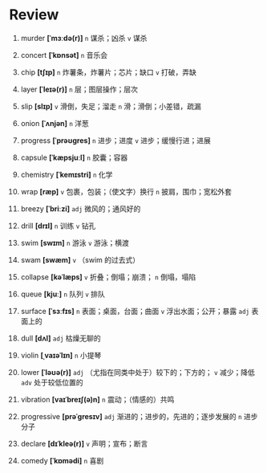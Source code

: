 # Review
1. murder **[ˈmɜːdə(r)]** `n` 谋杀；凶杀 `v` 谋杀

2. concert **[ˈkɒnsət]** `n` 音乐会

3. chip **[tʃɪp]** `n` 炸薯条，炸薯片；芯片；缺口 `v` 打破，弄缺

4. layer **[ˈleɪə(r)]** `n` 层；图层操作；层次

5. slip **[slɪp]** `v` 滑倒，失足；溜走 `n` 滑；滑倒；小差错，疏漏

6. onion **[ˈʌnjən]** `n` 洋葱

7. progress **[ˈprəʊɡres]** `n` 进步；进度 `v` 进步；缓慢行进；进展

8. capsule **[ˈkæpsjuːl]** `n` 胶囊；容器

9. chemistry **[ˈkemɪstri]** `n` 化学

10. wrap **[ræp]** `v` 包裹，包装；（使文字）换行 `n` 披肩，围巾；宽松外套

11. breezy **[ˈbriːzi]** `adj` 微风的；通风好的

12. drill **[drɪl]** `n` 训练 `v` 钻孔

13. swim **[swɪm]** `n` 游泳 `v` 游泳；横渡

14. swam **[swæm]** `v` （swim 的过去式）

15. collapse **[kəˈlæps]** `v` 折叠；倒塌；崩溃； `n` 倒塌，塌陷

16. queue **[kjuː]** `n` 队列 `v` 排队

17. surface **[ˈsɜːfɪs]** `n` 表面；桌面，台面；曲面 `v` 浮出水面；公开；暴露 `adj` 表面上的

18. dull **[dʌl]** `adj` 枯燥无聊的

19. violin **[ˌvaɪəˈlɪn]** `n` 小提琴

20. lower **[ˈləʊə(r)]** `adj` （尤指在同类中处于）较下的；下方的； `v` 减少；降低 `adv` 处于较低位置的

21. vibration **[vaɪˈbreɪʃ(ə)n]** `n` 震动；（情感的）共鸣

22. progressive **[prəˈɡresɪv]** `adj` 渐进的；进步的，先进的；逐步发展的 `n` 进步分子

23. declare **[dɪˈkleə(r)]** `v` 声明；宣布；断言

24. comedy **[ˈkɒmədi]** `n` 喜剧

